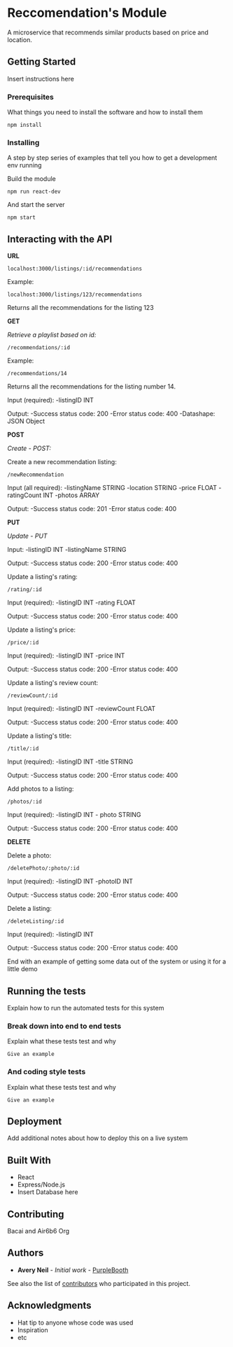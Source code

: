 # Reccomendation's Module

A microservice that recommends similar products based on price and location. 

## Getting Started

Insert instructions here

### Prerequisites

What things you need to install the software and how to install them

```
npm install
```

### Installing

A step by step series of examples that tell you how to get a development env running

Build the module

```
npm run react-dev
```

And start the server

```
npm start
```


## Interacting with the API

**URL**
```
localhost:3000/listings/:id/recommendations 
```
Example: 

```
localhost:3000/listings/123/recommendations 
```
Returns all the recommendations for the listing 123



**GET**

*Retrieve a playlist based on id:*

```
/recommendations/:id
```

Example:

```
/recommendations/14
```
Returns all the recommendations for the listing number 14.

Input (required):
    -listingID INT

Output: 
    -Success status code: 200
    -Error status code: 400
    -Datashape: JSON Object

**POST**

*Create - POST:*

Create a new recommendation listing:

```
/newRecommendation 
```

Input (all required):
    -listingName STRING
    -location STRING
    -price FLOAT
    -ratingCount INT
    -photos ARRAY

Output: 
    -Success status code: 201
    -Error status code: 400


**PUT**

*Update - PUT*

Input:
    -listingID INT
    -listingName STRING

Output: 
    -Success status code: 200
    -Error status code: 400

Update a listing's rating:
```
/rating/:id
```

Input (required):
    -listingID INT
    -rating FLOAT

Output: 
    -Success status code: 200
    -Error status code: 400

Update a listing's price:
```
/price/:id
```

Input (required):
    -listingID INT
    -price INT

Output: 
    -Success status code: 200
    -Error status code: 400

Update a listing's review count:
```
/reviewCount/:id
```
Input (required):
    -listingID INT
    -reviewCount FLOAT

Output: 
    -Success status code: 200
    -Error status code: 400

Update a listing's title:
```
/title/:id
```
 Input (required):
    -listingID INT
    -title STRING

Output: 
    -Success status code: 200
    -Error status code: 400


Add photos to a listing:
```
/photos/:id
```

Input (required):
    -listingID INT
    - photo STRING

Output: 
    -Success status code: 200
    -Error status code: 400

**DELETE**

Delete a photo:

```
/deletePhoto/:photo/:id
```

Input (required):
    -listingID INT
    -photoID INT

Output: 
    -Success status code: 200
    -Error status code: 400

Delete a listing:

```
/deleteListing/:id
```
Input (required):
    -listingID INT

Output: 
    -Success status code: 200
    -Error status code: 400

End with an example of getting some data out of the system or using it for a little demo

## Running the tests

Explain how to run the automated tests for this system

### Break down into end to end tests

Explain what these tests test and why

```
Give an example
```

### And coding style tests

Explain what these tests test and why

```
Give an example
```

## Deployment

Add additional notes about how to deploy this on a live system

## Built With

* React
* Express/Node.js
* Insert Database here

## Contributing

Bacai and Air6b6 Org

## Authors

* **Avery Neil** - *Initial work* - [PurpleBooth](https://github.com/PurpleBooth)

See also the list of [contributors](https://github.com/your/project/contributors) who participated in this project.


## Acknowledgments

* Hat tip to anyone whose code was used
* Inspiration
* etc
